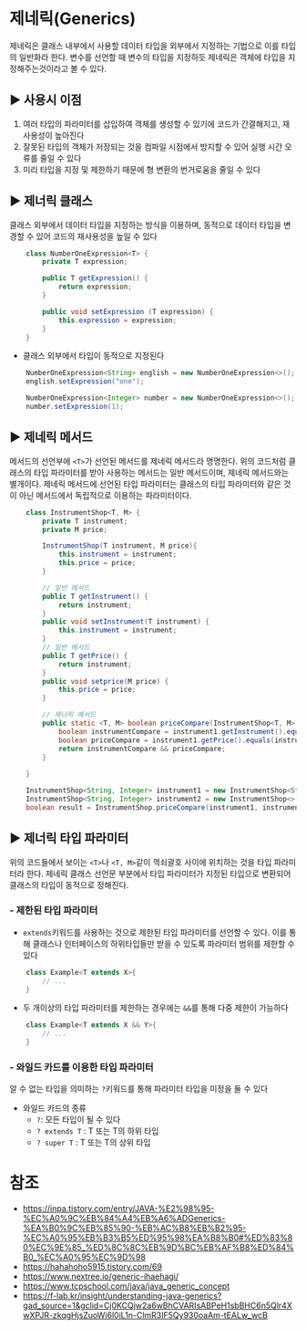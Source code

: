 # 제네릭(Generics)

제네릭은 클래스 내부에서 사용할 데이터 타입을 외부에서 지정하는 기법으로 이를 타입의 일반화라 한다. 변수를 선언할 때 변수의 타입을 지정하듯 제네릭은 객체에 타입을 지정해주는것이라고 볼 수 있다. 

## ▶ 사용시 이점

1. 여러 타입의 파라미터를 삽입하여 객체를 생성할 수 있기에 코드가 간결해지고, 재사용성이 높아진다
2. 잘못된 타입의 객체가 저장되는 것을 컴파일 시점에서 방지할 수 있어 실행 시간 오류를 줄일 수 있다
3. 미리 타입을 지정 및 제한하기 때문에 형 변환의 번거로움을 줄일 수 있다

## ▶ 제너릭 클래스

클래스 외부에서 데이터 타입을 지정하는 방식을 이용하며, 동적으로 데이터 타입을 변경할 수 있어 코드의 재사용성을 높일 수 있다


```java
    class NumberOneExpression<T> {
        private T expression;

        public T getExpression() {
            return expression;
        }

        public void setExpression (T expression) {
            this.expression = expression;
        }
    }
```
 
 * 클래스 외부에서 타입이 동적으로 지정된다
```java
    NumberOneExpression<String> english = new NumberOneExpression<>();
    english.setExpression("one");

    NumberOneExpression<Integer> number = new NumberOneExpression<>();
    number.setExpression(1);
```

## ▶ 제네릭 메서드

메서드의 선언부에 `<T>`가 선언된 메서드를 제네릭 메서드라 명명한다. 위의 코드처럼 클래스의 타입 파라미터를 받아 사용하는 메서드는 일반 메서드이며, 제네릭 메서드와는 별개이다. 제네릭 메서드에 선언된 타입 파라미터는 클래스의 타입 파라미터와 같은 것이 아닌 메서드에서 독립적으로 이용하는 파라미터이다.

```java
    class InstrumentShop<T, M> {
        private T instrument;
        private M price;    

        InstrumentShop(T instrument, M price){
            this.instrument = instrument;
            this.price = price;
        }

        // 일반 메서드
        public T getInstrument() {
            return instrument;
        }
        public void setInstrument(T instrument) {
            this.instrument = instrument;
        }
        // 일반 메서드
        public T getPrice() {
            return instrument;
        }
        public void setprice(M price) {
            this.price = price;
        }

        // 제너릭 메서드
        public static <T, M> boolean priceCompare(InstrumentShop<T, M> instrument1, InstrumentShop<T, M> instrument2) {
            boolean instrumentCompare = instrument1.getInstrument().equals(instrument2.getInstrument());
            boolean priceCompare = instrument1.getPrice().equals(instrument2.getPrice());
            return instrumentCompare && priceCompare;
        }
    
    }
```

```java
    InstrumentShop<String, Integer> instrument1 = new InstrumentShop<String, Integer>("guitar", 500000);
    InstrumentShop<String, Integer> instrument2 = new InstrumentShop<>("piano", 1200000);
    boolean result = InstrumentShop.priceCompare(instrument1, instrument2);
```

## ▶ 제너릭 타입 파라미터

위의 코드들에서 보이는 `<T>`나 `<T, M>`같이 꺽쇠괄호 사이에 위치하는 것을 타입 파라미터라 한다. 제네릭 클래스 선언문 부분에서 타입 파라미터가 지정된 타입으로 변환되어 클래스의 타입이 동적으로 정해진다.

### - 제한된 타입 파라미터

* `extends`키워드를 사용하는 것으로 제한된 타입 파라미터를 선언할 수 있다. 이를 통해 클래스나 인터페이스의 하위타입들만 받을 수 있도록 파라미터 범위를 제한할 수 있다

```java
    class Example<T extends X>{
        // ...
    }
```

* 두 개이상의 타입 파라미터를 제한하는 경우에는 `&&`를 통해 다중 제한이 가능하다

```java
    class Example<T extends X && Y>{
        // ...
    }
```

### - 와일드 카드를 이용한 타입 파라미터

알 수 없는 타입을 의미하는 `?`키워드를 통해 파라미터 타입을 미정을 둘 수 있다

* 와일드 카드의 종류
    * `?`: 모든 타입이 될 수 있다
    * `? extends T` : T 또는 T의 하위 타입
    * `? super T` : T 또는 T의 상위 타입

# 참조

* https://inpa.tistory.com/entry/JAVA-%E2%98%95-%EC%A0%9C%EB%84%A4%EB%A6%ADGenerics-%EA%B0%9C%EB%85%90-%EB%AC%B8%EB%B2%95-%EC%A0%95%EB%B3%B5%ED%95%98%EA%B8%B0#%ED%83%80%EC%9E%85_%ED%8C%8C%EB%9D%BC%EB%AF%B8%ED%84%B0_%EC%A0%95%EC%9D%98
* https://hahahoho5915.tistory.com/69
* https://www.nextree.io/generic-ihaehagi/
* https://www.tcpschool.com/java/java_generic_concept
* https://f-lab.kr/insight/understanding-java-generics?gad_source=1&gclid=Cj0KCQjw2a6wBhCVARIsABPeH1sbBHC6n5Qlr4XwXPJR-zkqgHjsZuoWi6l0iL1n-ClmR3IF5Qy930oaAm-tEALw_wcB